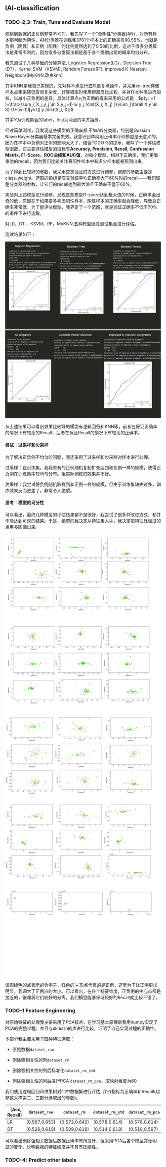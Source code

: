 ## IAI-classification

### TODO-2,3: Train, Tune and Evaluate Model

观察到数据的正负例非常不均匀，我先写了一个“全阴性”分类器(AN)，对所有样本都判断为阴性，AN分类器在训练集3781个样本上的正确率有$90.55\%$，也就是负例（阴性）和正例（阳性）的比例竟然达到了9.58的比例，这对于很多分类算法是非常不利的，因为很多分类算法都是基于各个类别出现的概率均匀分布。

我先测试了几种基础的分类算法, Logistics Regression(LG)，Decision Tree (DT)，Kernel SVM（KSVM), Random Forest(RF),  improved K-Nearest-Neighbors(MyKNN,改良knn）

其中KNN是我自己实现的，先对样本点进行去除重复点操作，并采用kd-tree存储样本点集来降低查询复杂度，计算概率时使用距离反比加权，并对样本种类进行加权，以减小正负例的差异，具体计算点$v_i$为正例的概率采用的公式是：$p(y_i=1 )=\frac{\sum_{ X_j,y_j \in S,y_j=1} w y_j /dist(X_i, X_j)  }{\sum_{\forall X,y \in S} (1+(w-1)I[y=1]) y /dist(X_i, X)}$

其中$Y$为训练集合的label，dist为两点的平方距离。

经过简单测试，我发现这些模型的正确率都 不如AN分类器，特别是Gussian Naive Bayes分类器基本完全失效。我意识到单纯用正确率评价模型是无意义的，因为在样本中负例对正例的影响太大了。结合TODO-3的提示，我写了一个评估模型函数，它主要评估模型的指标有**Accuracy, Precision, Recall, Confussion Matrix, F1-Score，ROC曲线和AUC值**，对每个模型，相对于正确率，我们更看重他的recall，因为我们比较关注真阳性样本中有多少样本能被预测出来。

为了得到比较好的参数，我采用交叉验证的方式进行调参，调整的参数主要是class_weight。选取的指标是交叉验证平均正确率大于60%时的recall——我们调整分类器的参数，让它们的recall达到最大值且正确率不低于60%。

实验对上述模型进行调参，发现这些模型f1-score达到极大值的时候，正确率会出奇的低，原因在于如果要多考虑阳性样本，阴性样本的正确率就会降低，导致总正确率非常低，为了能评估模型，我界定了一个范围，就是验证正确率不低于70%的条件下进行选取。

对LR，DT， KSVM，RF，MyKNN 五种模型通过测试集合进行评估。

测试结果如下：

<div>
<center class="half">
<img src="figures/2_Page1.png">
<img src="figures/2_Page2.png">
</center>
</div>

从上述结果可以看出效果比较好的模型有逻辑回归和KNN等，前者在保证正确率的情况下有较高的Recall，后者在保证Recall的情况下有较高的正确率。

#### 尝试：过采样和欠采样

为了解决正负例不均匀的问题，我还采用了过采样和欠采样对样本进行处理。

过采样：在训练集，我将原有的正例随机复制扩充达到和负例一样的规模，使得正负例在训练集中较均匀分布。但实际训练的效果并不好。

欠采样：我尝试将负例随机取样到和正例一样的规模，但由于训练集缺失过多，训练效果反而更差了。非常令人绝望。

#### 思考：模型的可分性

可以看出，最终几种模型的评估结果都不是很好，我尝试了很多种改进方式，都并不能达到可观的结果。于是，绝望的我决定从特征集入手，我决定把特征处理过的点用多图画出来。

<div>
<img src="figures/scatter/all_Page1.png">
<img src="figures/scatter/all_Page2.png">
<img src="figures/scatter/all_Page3.png">
<img src="figures/scatter/all_Page4.png">
<img src="figures/scatter/all_Page5.png">
</div>

该图绿色的点表示的负例子，红色的‘+’形点代表的是正例，这里为了让正例更加明显，我调大了正例点的大小。可以看出，在各个特征维度，正负例的中心点都是接近的，很难将它们较好的分离，我们模型能够保证较好的Recall就比较不错了。

### TODO-1 Feature Engineering

对原始特征的处理我主要采用了$PCA$技术，在学习基本原理后我用numpy实现了PCA的完整过程，并且与sklearn的库进行比较，证明了自己实现过程的正确性。

本部分我主要采用了四种特征选取：

- 原始数据`dataset_raw`

- 删除强相关性的列`dataset_rm`

- 删除强相关性的列后标准化`dataset_rm_std`

- 删除强相关性的列后进行PCA `dataset_rm_pca`，取映射维度为60

我们使用逻辑回归和决策树对四中数据集进行评估, 评价指标为正确率和Recall(超参数采样第二、三部分选取出的参数)。

| （Acc, Recall) | `dataset_raw` | `dataset_rm`  | `dataset_rm_std` | `dataset_rm_pca` |
| ------------- | ------------- | ------------- | ---------------- | ---------------- |
| LR            | (0.567,0.653) | (0.572,0.642) | (0.578,0.614)    | (0.578,0.614)    |
| DT            | (0.526,0.619) | (0.509,0.619) | (0.514,0.618)    | (0.510,0.597)    |

可以看出删除强相关数据后数据正确率有所提升，但采用PCA后各个模型并无明显的变化，说明数据的特征维度并不具有压缩性。

### TODO-4: Predict other labels
